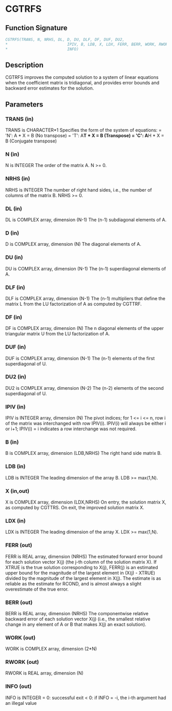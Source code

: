 # CGTRFS

## Function Signature

```fortran
CGTRFS(TRANS, N, NRHS, DL, D, DU, DLF, DF, DUF, DU2,
*                          IPIV, B, LDB, X, LDX, FERR, BERR, WORK, RWORK,
*                          INFO)
```

## Description


 CGTRFS improves the computed solution to a system of linear
 equations when the coefficient matrix is tridiagonal, and provides
 error bounds and backward error estimates for the solution.

## Parameters

### TRANS (in)

TRANS is CHARACTER*1 Specifies the form of the system of equations: = 'N': A * X = B (No transpose) = 'T': A**T * X = B (Transpose) = 'C': A**H * X = B (Conjugate transpose)

### N (in)

N is INTEGER The order of the matrix A. N >= 0.

### NRHS (in)

NRHS is INTEGER The number of right hand sides, i.e., the number of columns of the matrix B. NRHS >= 0.

### DL (in)

DL is COMPLEX array, dimension (N-1) The (n-1) subdiagonal elements of A.

### D (in)

D is COMPLEX array, dimension (N) The diagonal elements of A.

### DU (in)

DU is COMPLEX array, dimension (N-1) The (n-1) superdiagonal elements of A.

### DLF (in)

DLF is COMPLEX array, dimension (N-1) The (n-1) multipliers that define the matrix L from the LU factorization of A as computed by CGTTRF.

### DF (in)

DF is COMPLEX array, dimension (N) The n diagonal elements of the upper triangular matrix U from the LU factorization of A.

### DUF (in)

DUF is COMPLEX array, dimension (N-1) The (n-1) elements of the first superdiagonal of U.

### DU2 (in)

DU2 is COMPLEX array, dimension (N-2) The (n-2) elements of the second superdiagonal of U.

### IPIV (in)

IPIV is INTEGER array, dimension (N) The pivot indices; for 1 <= i <= n, row i of the matrix was interchanged with row IPIV(i). IPIV(i) will always be either i or i+1; IPIV(i) = i indicates a row interchange was not required.

### B (in)

B is COMPLEX array, dimension (LDB,NRHS) The right hand side matrix B.

### LDB (in)

LDB is INTEGER The leading dimension of the array B. LDB >= max(1,N).

### X (in,out)

X is COMPLEX array, dimension (LDX,NRHS) On entry, the solution matrix X, as computed by CGTTRS. On exit, the improved solution matrix X.

### LDX (in)

LDX is INTEGER The leading dimension of the array X. LDX >= max(1,N).

### FERR (out)

FERR is REAL array, dimension (NRHS) The estimated forward error bound for each solution vector X(j) (the j-th column of the solution matrix X). If XTRUE is the true solution corresponding to X(j), FERR(j) is an estimated upper bound for the magnitude of the largest element in (X(j) - XTRUE) divided by the magnitude of the largest element in X(j). The estimate is as reliable as the estimate for RCOND, and is almost always a slight overestimate of the true error.

### BERR (out)

BERR is REAL array, dimension (NRHS) The componentwise relative backward error of each solution vector X(j) (i.e., the smallest relative change in any element of A or B that makes X(j) an exact solution).

### WORK (out)

WORK is COMPLEX array, dimension (2*N)

### RWORK (out)

RWORK is REAL array, dimension (N)

### INFO (out)

INFO is INTEGER = 0: successful exit < 0: if INFO = -i, the i-th argument had an illegal value

